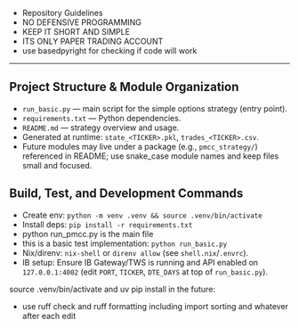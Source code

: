 * Repository Guidelines
* NO DEFENSIVE PROGRAMMING
* KEEP IT SHORT AND SIMPLE
* ITS ONLY PAPER TRADING ACCOUNT
* use basedpyright for checking if code will work 
---

## Project Structure & Module Organization
- `run_basic.py` — main script for the simple options strategy (entry point).
- `requirements.txt` — Python dependencies.
- `README.md` — strategy overview and usage.
- Generated at runtime: `state_<TICKER>.pkl`, `trades_<TICKER>.csv`.
- Future modules may live under a package (e.g., `pmcc_strategy/`) referenced in README; use snake_case module names and keep files small and focused.

## Build, Test, and Development Commands
- Create env: `python -m venv .venv && source .venv/bin/activate`
- Install deps: `pip install -r requirements.txt`
- python run_pmcc.py is the main file 
- this is a basic test implementation: `python run_basic.py`
- Nix/direnv: `nix-shell` or `direnv allow` (see `shell.nix`/`.envrc`).
- IB setup: Ensure IB Gateway/TWS is running and API enabled on `127.0.0.1:4002` (edit `PORT`, `TICKER`, `DTE_DAYS` at top of `run_basic.py`).

source .venv/bin/activate and uv pip install
in the future:
* use ruff check and ruff formatting including  import sorting and whatever after each edit

